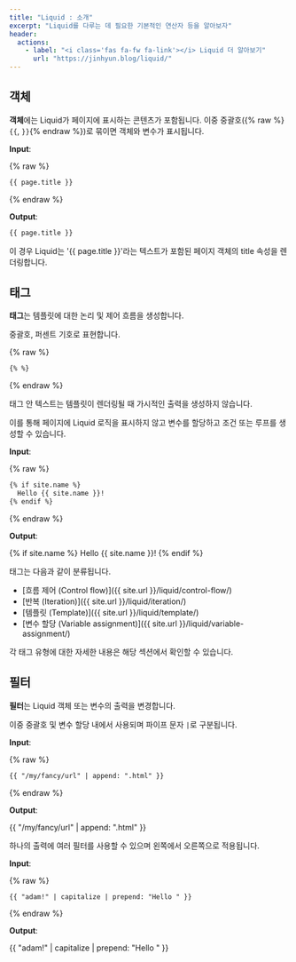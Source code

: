 ```yaml
---
title: "Liquid : 소개"
excerpt: "Liquid를 다루는 데 필요한 기본적인 연산자 등을 알아보자"
header:
  actions:
    - label: "<i class='fas fa-fw fa-link'></i> Liquid 더 알아보기"
      url: "https://jinhyun.blog/liquid/"
---
```


## 객체

**객체**에는 Liquid가 페이지에 표시하는 콘텐츠가 포함됩니다. 이중 중괄호({% raw %}`{{`, `}}`{% endraw %})로 묶이면 객체와 변수가 표시됩니다.

**Input**:

{% raw %}

```md
{{ page.title }}
```

{% endraw %}

**Output**:

```md
{{ page.title }}
```

이 경우 Liquid는 '{{ page.title }}'라는 텍스트가 포함된 페이지 객체의 title 속성을 렌더링합니다.

## 태그

**태그**는 템플릿에 대한 논리 및 제어 흐름을 생성합니다.

중괄호, 퍼센트 기호로 표현합니다.

{% raw %}

```md
{% %}
```

{% endraw %}

태그 안 텍스트는 템플릿이 렌더링될 때 가시적인 출력을 생성하지 않습니다.

이를 통해 페이지에 Liquid 로직을 표시하지 않고 변수를 할당하고 조건 또는 루프를 생성할 수 있습니다.

**Input**:

{% raw %}

```md
{% if site.name %}
  Hello {{ site.name }}!
{% endif %}
```

{% endraw %}

**Output**:

{% if site.name %}
  Hello {{ site.name }}!
{% endif %}

태그는 다음과 같이 분류됩니다.

- [흐름 제어 (Control flow)]({{ site.url }}/liquid/control-flow/)
- [반복 (Iteration)]({{ site.url }}/liquid/iteration/)
- [템플릿 (Template)]({{ site.url }}/liquid/template/)
- [변수 할당 (Variable assignment)]({{ site.url }}/liquid/variable-assignment/)

각 태그 유형에 대한 자세한 내용은 해당 섹션에서 확인할 수 있습니다.

## 필터

**필터**는 Liquid 객체 또는 변수의 출력을 변경합니다.

이중 중괄호 및 변수 할당 내에서 사용되며 파이프 문자 `|`로 구분됩니다.

**Input**:

{% raw %}

```md
{{ "/my/fancy/url" | append: ".html" }}
```

{% endraw %}

**Output**:

{{ "/my/fancy/url" | append: ".html" }}

하나의 출력에 여러 필터를 사용할 수 있으며 왼쪽에서 오른쪽으로 적용됩니다.

**Input**:

{% raw %}

```md
{{ "adam!" | capitalize | prepend: "Hello " }}
```

{% endraw %}

**Output**:

{{ "adam!" | capitalize | prepend: "Hello " }}
